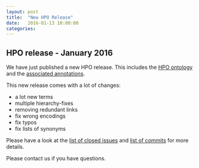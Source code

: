 ```yaml
---
layout: post
title:  "New HPO Release"
date:   2016-01-13 10:00:00
categories: 
---
```


## HPO release - January 2016

We have just published a new HPO release. This includes the [HPO ontology](http://compbio.charite.de/jenkins/job/hpo/1699/
) and the [associated annotations](http://compbio.charite.de/jenkins/job/hpo.annotations/1233/).

This new release comes with a lot of changes: 

- a lot new terms 
- multiple hierarchy-fixes 
- removing redundant links 
- fix wrong encodings 
- fix typos 
- fix lists of synonyms 

Please have a look at the [list of closed issues](https://github.com/obophenotype/human-phenotype-ontology/issues?utf8=%E2%9C%93&q=is%3Aissue+closed%3A%222015-12-01..2016-01-13%22) and [list of commits](https://github.com/obophenotype/human-phenotype-ontology/compare/master@%7B2015-12-01%7D...master@%7B2016-01-13%7D) for more details.



Please contact us if you have questions.